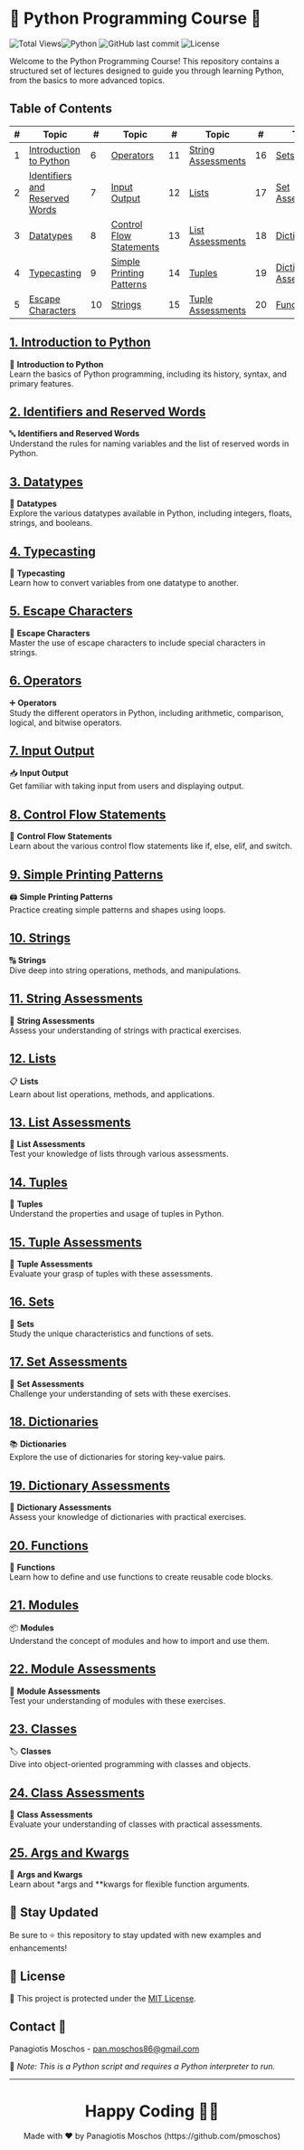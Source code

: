 # 🐍 Python Programming Course 🐍
![Total Views](https://views.whatilearened.today/views/github/pmoschos/PythonForEveryone.svg)![Python](https://img.shields.io/badge/language-Python-blue.svg) ![GitHub last commit](https://img.shields.io/github/last-commit/pmoschos/PythonForEveryone) ![License](https://img.shields.io/badge/license-MIT-green.svg)

Welcome to the Python Programming Course! This repository contains a structured set of lectures designed to guide you through learning Python, from the basics to more advanced topics.

## Table of Contents

| #   | Topic                                      | #   | Topic                                    | #   | Topic                                 | #   | Topic                                    | #   | Topic                                 |
|-----|--------------------------------------------|-----|------------------------------------------|-----|---------------------------------------|-----|------------------------------------------|-----|---------------------------------------|
| 1   | [Introduction to Python](https://github.com/pmoschos/PythonForEveryone/tree/main/01.%20Introduction%20to%20Python)            | 6   | [Operators](https://github.com/pmoschos/PythonForEveryone/tree/main/06.%20Operators)           | 11  | [String Assessments](https://github.com/pmoschos/PythonForEveryone/tree/main/11.%20String%20Assessments)       | 16  | [Sets](https://github.com/pmoschos/PythonForEveryone/tree/main/16.%20Sets)         | 21  | [Modules](https://github.com/pmoschos/PythonForEveryone/tree/main/21.%20Modules)   |
| 2   | [Identifiers and Reserved Words](https://github.com/pmoschos/PythonForEveryone/tree/main/02.%20Identifiers%20and%20reserved%20words) | 7   | [Input Output](https://github.com/pmoschos/PythonForEveryone/tree/main/07.%20Input%20Output)   | 12  | [Lists](https://github.com/pmoschos/PythonForEveryone/tree/main/12.%20Lists)           | 17  | [Set Assessments](https://github.com/pmoschos/PythonForEveryone/tree/main/17.%20Set%20Assessments) | 22  | [Module Assessments](https://github.com/pmoschos/PythonForEveryone/tree/main/22_Module_Assessments)  |
| 3   | [Datatypes](https://github.com/pmoschos/PythonForEveryone/tree/main/03.%20Datatypes)                  | 8   | [Control Flow Statements](https://github.com/pmoschos/PythonForEveryone/tree/main/08.%20Control%20Flow%20Statements) | 13  | [List Assessments](https://github.com/pmoschos/PythonForEveryone/tree/main/13.%20List%20Assessments)   | 18  | [Dictionaries](https://github.com/pmoschos/PythonForEveryone/tree/main/18.%20Dictionaries)  | 23  | [Classes](https://github.com/pmoschos/PythonForEveryone/tree/main/23.%20Classes) |
| 4   | [Typecasting](https://github.com/pmoschos/PythonForEveryone/tree/main/04.%20Typecasting)            | 9   | [Simple Printing Patterns](https://github.com/pmoschos/PythonForEveryone/tree/main/09.%20Simple%20Printing%20Patterns) | 14  | [Tuples](https://github.com/pmoschos/PythonForEveryone/tree/main/14.%20Tuples)         | 19  | [Dictionary Assessments](https://github.com/pmoschos/PythonForEveryone/tree/main/19.%20Dictionary%20Assessments) | 24  | [Class Assessments](https://github.com/pmoschos/PythonForEveryone/tree/main/24.%20Class%20Assessments)  |
| 5   | [Escape Characters](https://github.com/pmoschos/PythonForEveryone/tree/main/05.%20Escape%20characters)   | 10  | [Strings](https://github.com/pmoschos/PythonForEveryone/tree/main/10.%20Strings)         | 15  | [Tuple Assessments](https://github.com/pmoschos/PythonForEveryone/tree/main/15.%20Tuple%20Assessments) | 20  | [Functions](https://github.com/pmoschos/PythonForEveryone/tree/main/20.%20Functions)  | 25  | [Args and Kwargs](https://github.com/pmoschos/PythonForEveryone/tree/main/25.%20Args%20and%20Kwargs)  |


## [1. Introduction to Python](https://github.com/pmoschos/PythonForEveryone/tree/main/01.%20Introduction%20to%20Python)
📘 **Introduction to Python**  
Learn the basics of Python programming, including its history, syntax, and primary features.

## [2. Identifiers and Reserved Words](https://github.com/pmoschos/PythonForEveryone/tree/main/02.%20Identifiers%20and%20reserved%20words)
🔤 **Identifiers and Reserved Words**  
Understand the rules for naming variables and the list of reserved words in Python.

## [3. Datatypes](https://github.com/pmoschos/PythonForEveryone/tree/main/03.%20Datatypes)
🔢 **Datatypes**  
Explore the various datatypes available in Python, including integers, floats, strings, and booleans.

## [4. Typecasting](https://github.com/pmoschos/PythonForEveryone/tree/main/04.%20Typecasting)
🔄 **Typecasting**  
Learn how to convert variables from one datatype to another.

## [5. Escape Characters](https://github.com/pmoschos/PythonForEveryone/tree/main/05.%20Escape%20characters)
🚀 **Escape Characters**  
Master the use of escape characters to include special characters in strings.

## [6. Operators](https://github.com/pmoschos/PythonForEveryone/tree/main/06.%20Operators)
➕ **Operators**  
Study the different operators in Python, including arithmetic, comparison, logical, and bitwise operators.

## [7. Input Output](https://github.com/pmoschos/PythonForEveryone/tree/main/07.%20Input%20Output)
📥 **Input Output**  
Get familiar with taking input from users and displaying output.

## [8. Control Flow Statements](https://github.com/pmoschos/PythonForEveryone/tree/main/08.%20Control%20Flow%20Statements)
🔀 **Control Flow Statements**  
Learn about the various control flow statements like if, else, elif, and switch.

## [9. Simple Printing Patterns](https://github.com/pmoschos/PythonForEveryone/tree/main/09.%20Simple%20Printing%20Patterns)
🖨️ **Simple Printing Patterns**  
Practice creating simple patterns and shapes using loops.

## [10. Strings](https://github.com/pmoschos/PythonForEveryone/tree/main/10.%20Strings)
🔠 **Strings**  
Dive deep into string operations, methods, and manipulations.

## [11. String Assessments](https://github.com/pmoschos/PythonForEveryone/tree/main/11.%20String%20Assessments)
📝 **String Assessments**  
Assess your understanding of strings with practical exercises.

## [12. Lists](https://github.com/pmoschos/PythonForEveryone/tree/main/12.%20Lists)
📋 **Lists**  
Learn about list operations, methods, and applications.
 
## [13. List Assessments](https://github.com/pmoschos/PythonForEveryone/tree/main/13.%20List%20Assessments)
📝 **List Assessments**  
Test your knowledge of lists through various assessments.

## [14. Tuples](https://github.com/pmoschos/PythonForEveryone/tree/main/14.%20Tuples)
🔗 **Tuples**  
Understand the properties and usage of tuples in Python.

## [15. Tuple Assessments](https://github.com/pmoschos/PythonForEveryone/tree/main/15.%20Tuple%20Assessments)
📝 **Tuple Assessments**  
Evaluate your grasp of tuples with these assessments.

## [16. Sets](https://github.com/pmoschos/PythonForEveryone/tree/main/16.%20Sets)
🧩 **Sets**  
Study the unique characteristics and functions of sets.

## [17. Set Assessments](https://github.com/pmoschos/PythonForEveryone/tree/main/17.%20Set%20Assessments)
📝 **Set Assessments**  
Challenge your understanding of sets with these exercises.

## [18. Dictionaries](https://github.com/pmoschos/PythonForEveryone/tree/main/18.%20Dictionaries)
📚 **Dictionaries**  
Explore the use of dictionaries for storing key-value pairs.

## [19. Dictionary Assessments](https://github.com/pmoschos/PythonForEveryone/tree/main/19.%20Dictionary%20Assessments)
📝 **Dictionary Assessments**  
Assess your knowledge of dictionaries with practical exercises.

## [20. Functions](https://github.com/pmoschos/PythonForEveryone/tree/main/20.%20Functions)
🔧 **Functions**  
Learn how to define and use functions to create reusable code blocks.

## [21. Modules](https://github.com/pmoschos/PythonForEveryone/tree/main/21.%20Modules)
📦 **Modules**  
Understand the concept of modules and how to import and use them.

## [22. Module Assessments](https://github.com/pmoschos/PythonForEveryone/tree/main/22_Module_Assessments)
📝 **Module Assessments**  
Test your understanding of modules with these exercises.

## [23. Classes](https://github.com/pmoschos/PythonForEveryone/tree/main/23.%20Classes)
🏷️ **Classes**  
Dive into object-oriented programming with classes and objects.

## [24. Class Assessments](https://github.com/pmoschos/PythonForEveryone/tree/main/24.%20Class%20Assessments)
📝 **Class Assessments**  
Evaluate your understanding of classes with practical assessments.

## [25. Args and Kwargs](https://github.com/pmoschos/PythonForEveryone/tree/main/25.%20Args%20and%20Kwargs)
🔣 **Args and Kwargs**  
Learn about *args and **kwargs for flexible function arguments.


## 📢 Stay Updated

Be sure to ⭐ this repository to stay updated with new examples and enhancements!

## 📄 License
🔐 This project is protected under the [MIT License](https://mit-license.org/).

## Contact 📧
Panagiotis Moschos - pan.moschos86@gmail.com

🔗 *Note: This is a Python script and requires a Python interpreter to run.*

---

<h1 align=center>Happy Coding 👨‍💻 </h1>

<p align="center">
  Made with ❤️ by Panagiotis Moschos (https://github.com/pmoschos)
</p>
